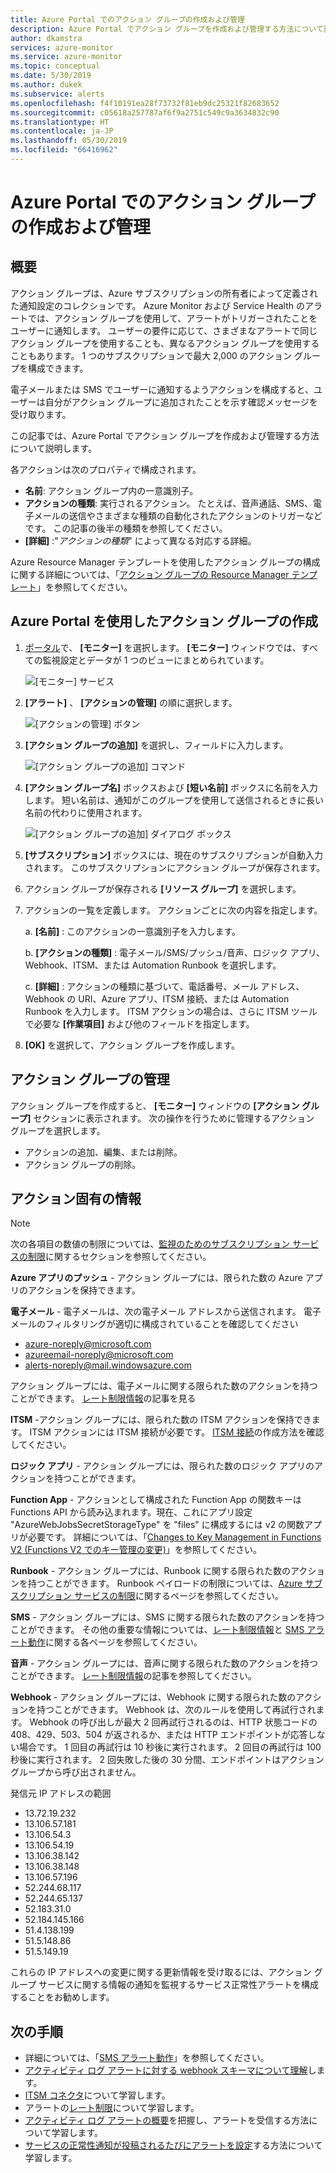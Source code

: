 ```yaml
---
title: Azure Portal でのアクション グループの作成および管理
description: Azure Portal でアクション グループを作成および管理する方法について説明します。
author: dkamstra
services: azure-monitor
ms.service: azure-monitor
ms.topic: conceptual
ms.date: 5/30/2019
ms.author: dukek
ms.subservice: alerts
ms.openlocfilehash: f4f10191ea28f73732f81eb9dc25321f82683652
ms.sourcegitcommit: c05618a257787af6f9a2751c549c9a3634832c90
ms.translationtype: HT
ms.contentlocale: ja-JP
ms.lasthandoff: 05/30/2019
ms.locfileid: "66416962"
---
```

# <a name="create-and-manage-action-groups-in-the-azure-portal"></a>Azure Portal でのアクション グループの作成および管理
## <a name="overview"></a>概要 ##
アクション グループは、Azure サブスクリプションの所有者によって定義された通知設定のコレクションです。 Azure Monitor および Service Health のアラートでは、アクション グループを使用して、アラートがトリガーされたことをユーザーに通知します。 ユーザーの要件に応じて、さまざまなアラートで同じアクション グループを使用することも、異なるアクション グループを使用することもあります。 1 つのサブスクリプションで最大 2,000 のアクション グループを構成できます。

電子メールまたは SMS でユーザーに通知するようアクションを構成すると、ユーザーは自分がアクション グループに追加されたことを示す確認メッセージを受け取ります。

この記事では、Azure Portal でアクション グループを作成および管理する方法について説明します。

各アクションは次のプロパティで構成されます。

* **名前**: アクション グループ内の一意識別子。  
* **アクションの種類**: 実行されるアクション。 たとえば、音声通話、SMS、電子メールの送信やさまざまな種類の自動化されたアクションのトリガーなどです。 この記事の後半の種類を参照してください。
* **[詳細]** :"*アクションの種類*" によって異なる対応する詳細。

Azure Resource Manager テンプレートを使用したアクション グループの構成に関する詳細については、「[アクション グループの Resource Manager テンプレート](../../azure-monitor/platform/action-groups-create-resource-manager-template.md)」を参照してください。

## <a name="create-an-action-group-by-using-the-azure-portal"></a>Azure Portal を使用したアクション グループの作成 ##
1. [ポータル](https://portal.azure.com)で、 **[モニター]** を選択します。 **[モニター]** ウィンドウでは、すべての監視設定とデータが 1 つのビューにまとめられています。

    ![[モニター] サービス](./media/action-groups/home-monitor.png)
1. **[アラート]** 、 **[アクションの管理]** の順に選択します。

    ![[アクションの管理] ボタン](./media/action-groups/manage-action-groups.png)
1. **[アクション グループの追加]** を選択し、フィールドに入力します。

    ![[アクション グループの追加] コマンド](./media/action-groups/add-action-group.png)
1. **[アクション グループ名]** ボックスおよび **[短い名前]** ボックスに名前を入力します。 短い名前は、通知がこのグループを使用して送信されるときに長い名前の代わりに使用されます。

      ![[アクション グループの追加] ダイアログ ボックス](./media/action-groups/action-group-define.png)

1. **[サブスクリプション]** ボックスには、現在のサブスクリプションが自動入力されます。 このサブスクリプションにアクション グループが保存されます。

1. アクション グループが保存される **[リソース グループ]** を選択します。

1. アクションの一覧を定義します。 アクションごとに次の内容を指定します。

    a. **[名前]** : このアクションの一意識別子を入力します。

    b. **[アクションの種類]** : 電子メール/SMS/プッシュ/音声、ロジック アプリ、Webhook、ITSM、または Automation Runbook を選択します。

    c. **[詳細]** : アクションの種類に基づいて、電話番号、メール アドレス、Webhook の URI、Azure アプリ、ITSM 接続、または Automation Runbook を入力します。 ITSM アクションの場合は、さらに ITSM ツールで必要な **[作業項目]** および他のフィールドを指定します。

1. **[OK]** を選択して、アクション グループを作成します。

## <a name="manage-your-action-groups"></a>アクション グループの管理 ##
アクション グループを作成すると、 **[モニター]** ウィンドウの **[アクション グループ]** セクションに表示されます。 次の操作を行うために管理するアクション グループを選択します。

* アクションの追加、編集、または削除。
* アクション グループの削除。

## <a name="action-specific-information"></a>アクション固有の情報
> [!NOTE]
> 次の各項目の数値の制限については、[監視のためのサブスクリプション サービスの制限](https://docs.microsoft.com/azure/azure-subscription-service-limits#monitor-limits)に関するセクションを参照してください。  

**Azure アプリのプッシュ** - アクション グループには、限られた数の Azure アプリのアクションを保持できます。

**電子メール** - 電子メールは、次の電子メール アドレスから送信されます。 電子メールのフィルタリングが適切に構成されていることを確認してください
- azure-noreply@microsoft.com
- azureemail-noreply@microsoft.com
- alerts-noreply@mail.windowsazure.com

アクション グループには、電子メールに関する限られた数のアクションを持つことができます。 [レート制限情報](./../../azure-monitor/platform/alerts-rate-limiting.md)の記事を見る

**ITSM** -アクション グループには、限られた数の ITSM アクションを保持できます。 ITSM アクションには ITSM 接続が必要です。 [ITSM 接続](../../azure-monitor/platform/itsmc-overview.md)の作成方法を確認してください。

**ロジック アプリ** - アクション グループには、限られた数のロジック アプリのアクションを持つことができます。

**Function App** - アクションとして構成された Function App の関数キーは Functions API から読み込まれます。現在、これにアプリ設定 "AzureWebJobsSecretStorageType" を "files" に構成するには v2 の関数アプリが必要です。 詳細については、「[Changes to Key Management in Functions V2 (Functions V2 でのキー管理の変更)]( https://aka.ms/funcsecrets)」を参照してください。

**Runbook** - アクション グループには、Runbook に関する限られた数のアクションを持つことができます。 Runbook ペイロードの制限については、[Azure サブスクリプション サービスの制限](../../azure-subscription-service-limits.md)に関するページを参照してください。

**SMS** - アクション グループには、SMS に関する限られた数のアクションを持つことができます。 その他の重要な情報については、[レート制限情報](./../../azure-monitor/platform/alerts-rate-limiting.md)と [SMS アラート動作](../../azure-monitor/platform/alerts-sms-behavior.md)に関する各ページを参照してください。 

**音声** - アクション グループには、音声に関する限られた数のアクションを持つことができます。 [レート制限情報](./../../azure-monitor/platform/alerts-rate-limiting.md)の記事を参照してください。

**Webhook** - アクション グループには、Webhook に関する限られた数のアクションを持つことができます。 Webhook は、次のルールを使用して再試行されます。 Webhook の呼び出しが最大 2 回再試行されるのは、HTTP 状態コードの 408、429、503、504 が返されるか、または HTTP エンドポイントが応答しない場合です。 1 回目の再試行は 10 秒後に実行されます。 2 回目の再試行は 100 秒後に実行されます。 2 回失敗した後の 30 分間、エンドポイントはアクション グループから呼び出されません。 

発信元 IP アドレスの範囲
 - 13.72.19.232
 - 13.106.57.181
 - 13.106.54.3
 - 13.106.54.19
 - 13.106.38.142
 - 13.106.38.148
 - 13.106.57.196
 - 52.244.68.117
 - 52.244.65.137
 - 52.183.31.0
 - 52.184.145.166
 - 51.4.138.199
 - 51.5.148.86
 - 51.5.149.19

これらの IP アドレスへの変更に関する更新情報を受け取るには、アクション グループ サービスに関する情報の通知を監視するサービス正常性アラートを構成することをお勧めします。

## <a name="next-steps"></a>次の手順 ##
* 詳細については、「[SMS アラート動作](../../azure-monitor/platform/alerts-sms-behavior.md)」を参照してください。  
* [アクティビティ ログ アラートに対する webhook スキーマについて理解](../../azure-monitor/platform/activity-log-alerts-webhook.md)します。  
* [ITSM コネクタ](../../azure-monitor/platform/itsmc-overview.md)について学習します。
* アラートの[レート制限](../../azure-monitor/platform/alerts-rate-limiting.md)について学習します。
* [アクティビティ ログ アラートの概要](../../azure-monitor/platform/alerts-overview.md)を把握し、アラートを受信する方法について学習します。  
* [サービスの正常性通知が投稿されるたびにアラートを設定](../../azure-monitor/platform/alerts-activity-log-service-notifications.md)する方法について学習します。
